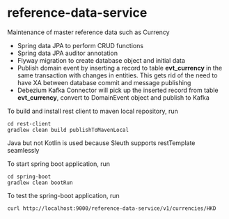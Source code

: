 # reference-data-service
Maintenance of master reference data such as Currency

- Spring data JPA to perform CRUD functions
- Spring data JPA auditor annotation
- Flyway migration to create database object and initial data
- Publish domain event by inserting a record to table __evt_currency__ in the same transaction with changes in entities.  This gets rid of the need to have XA between database commit and message publishing
- Debezium Kafka Connector will pick up the inserted record from table __evt_currency__, convert to DomainEvent object and publish to Kafka

To build and install rest client to maven local repository, run
```
cd rest-client
gradlew clean build publishToMavenLocal
```
Java but not Kotlin is used because Sleuth supports restTemplate seamlessly

To start spring boot application, run
```
cd spring-boot
gradlew clean bootRun
```

To test the spring-boot application, run
```
curl http://localhost:9000/reference-data-service/v1/currencies/HKD
```

